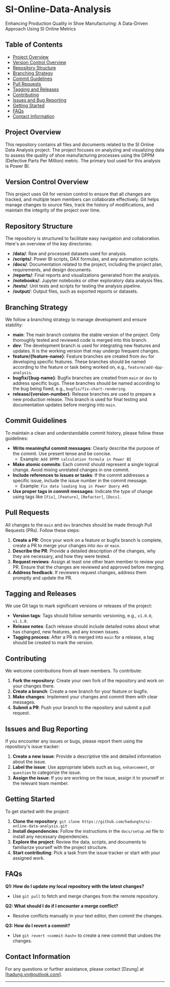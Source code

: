 # SI-Online-Data-Analysis
Enhancing Production Quality in Shoe Manufacturing: A Data-Driven Approach Using SI Online Metrics
## Table of Contents
- [Project Overview](#project-overview)
- [Version Control Overview](#version-control-overview)
- [Repository Structure](#repository-structure)
- [Branching Strategy](#branching-strategy)
- [Commit Guidelines](#commit-guidelines)
- [Pull Requests](#pull-requests)
- [Tagging and Releases](#tagging-and-releases)
- [Contributing](#contributing)
- [Issues and Bug Reporting](#issues-and-bug-reporting)
- [Getting Started](#getting-started)
- [FAQs](#faqs)
- [Contact Information](#contact-information)

## Project Overview
This repository contains all files and documents related to the SI Online Data Analysis project. The project focuses on analyzing and visualizing data to assess the quality of shoe manufacturing processes using the DPPM (Defective Parts Per Million) metric. The primary tool used for this analysis is Power BI.

## Version Control Overview
This project uses Git for version control to ensure that all changes are tracked, and multiple team members can collaborate effectively. Git helps manage changes to source files, track the history of modifications, and maintain the integrity of the project over time.

## Repository Structure
The repository is structured to facilitate easy navigation and collaboration. Here's an overview of the key directories:

- **/data/**: Raw and processed datasets used for analysis.
- **/scripts/**: Power BI scripts, DAX formulas, and any automation scripts.
- **/docs/**: Documentation related to the project, including the project plan, requirements, and design documents.
- **/reports/**: Final reports and visualizations generated from the analysis.
- **/notebooks/**: Jupyter notebooks or other exploratory data analysis files.
- **/tests/**: Unit tests and scripts for testing the analysis pipeline.
- **/output/**: Output files, such as exported reports or datasets.

## Branching Strategy
We follow a branching strategy to manage development and ensure stability:

- **main**: The main branch contains the stable version of the project. Only thoroughly tested and reviewed code is merged into this branch.
- **dev**: The development branch is used for integrating new features and updates. It is the working version that may undergo frequent changes.
- **feature/{feature-name}**: Feature branches are created from `dev` for developing specific features. These branches should be named according to the feature or task being worked on, e.g., `feature/add-dpp-analysis`.
- **bugfix/{bug-name}**: Bugfix branches are created from `main` or `dev` to address specific bugs. These branches should be named according to the bug being fixed, e.g., `bugfix/fix-chart-rendering`.
- **release/{version-number}**: Release branches are used to prepare a new production release. This branch is used for final testing and documentation updates before merging into `main`.

## Commit Guidelines
To maintain a clean and understandable commit history, please follow these guidelines:

- **Write meaningful commit messages**: Clearly describe the purpose of the commit. Use present tense and be concise.
  - Example: `Add DPPM calculation formula in Power BI`
- **Make atomic commits**: Each commit should represent a single logical change. Avoid mixing unrelated changes in one commit.
- **Include references to issues or tasks**: If the commit addresses a specific issue, include the issue number in the commit message.
  - Example: `Fix data loading bug in Power Query #45`
- **Use proper tags in commit messages**: Indicate the type of change using tags like `[Fix]`, `[Feature]`, `[Refactor]`, `[Docs]`.

## Pull Requests
All changes to the `main` and `dev` branches should be made through Pull Requests (PRs). Follow these steps:

1. **Create a PR**: Once your work on a feature or bugfix branch is complete, create a PR to merge your changes into `dev` or `main`.
2. **Describe the PR**: Provide a detailed description of the changes, why they are necessary, and how they were tested.
3. **Request reviews**: Assign at least one other team member to review your PR. Ensure that the changes are reviewed and approved before merging.
4. **Address feedback**: If reviewers request changes, address them promptly and update the PR.

## Tagging and Releases
We use Git tags to mark significant versions or releases of the project:

- **Version tags**: Tags should follow semantic versioning, e.g., `v1.0.0`, `v1.1.0`.
- **Release notes**: Each release should include detailed notes about what has changed, new features, and any known issues.
- **Tagging process**: After a PR is merged into `main` for a release, a tag should be created to mark the version.

## Contributing
We welcome contributions from all team members. To contribute:

1. **Fork the repository**: Create your own fork of the repository and work on your changes there.
2. **Create a branch**: Create a new branch for your feature or bugfix.
3. **Make changes**: Implement your changes and commit them with clear messages.
4. **Submit a PR**: Push your branch to the repository and submit a pull request.

## Issues and Bug Reporting
If you encounter any issues or bugs, please report them using the repository's issue tracker:

1. **Create a new issue**: Provide a descriptive title and detailed information about the issue.
2. **Label the issue**: Use appropriate labels such as `bug`, `enhancement`, or `question` to categorize the issue.
3. **Assign the issue**: If you are working on the issue, assign it to yourself or the relevant team member.

## Getting Started
To get started with the project:

1. **Clone the repository**: `git clone https://github.com/hadungtn/si-online-data-analysis.git`
2. **Install dependencies**: Follow the instructions in the `docs/setup.md` file to install any necessary dependencies.
3. **Explore the project**: Review the data, scripts, and documents to familiarize yourself with the project structure.
4. **Start contributing**: Pick a task from the issue tracker or start with your assigned work.

## FAQs
**Q1: How do I update my local repository with the latest changes?**
- Use `git pull` to fetch and merge changes from the remote repository.

**Q2: What should I do if I encounter a merge conflict?**
- Resolve conflicts manually in your text editor, then commit the changes.

**Q3: How do I revert a commit?**
- Use `git revert <commit-hash>` to create a new commit that undoes the changes.

## Contact Information
For any questions or further assistance, please contact [Dzung] at [hadung.vn@outlook.com].

---

